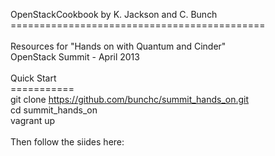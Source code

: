 OpenStackCookbook by K. Jackson and C. Bunch<br>
============================================<br>
<br>
Resources for "Hands on with Quantum and Cinder"<br>
OpenStack Summit - April 2013<br>
<br>
Quick Start<br>
===========<br>
git clone https://github.com/bunchc/summit_hands_on.git<br>
cd summit_hands_on<br>
vagrant up<br>
<br>
Then follow the siides here: <br>